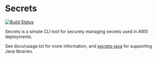 # Secrets

[![Build Status](https://travis-ci.org/dcoker/secrets.svg)](https://travis-ci.org/dcoker/secrets)

Secrets is a simple CLI tool for securely managing secrets used in AWS
deployments.

See docs/usage.txt for more information, and [secrets-java](https://github.com/dcoker/secrets-java) for supporting Java libraries.
